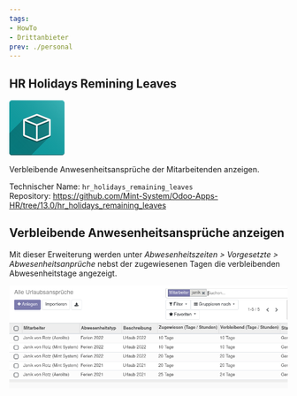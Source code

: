 ```yaml
---
tags:
- HowTo
- Drittanbieter
prev: ./personal
---
```

## HR Holidays Remining Leaves
![icon_oms_box](assets/icon_oms_box.png)

Verbleibende Anwesenheitsansprüche der Mitarbeitenden anzeigen.

Technischer Name: `hr_holidays_remaining_leaves`\
Repository: <https://github.com/Mint-System/Odoo-Apps-HR/tree/13.0/hr_holidays_remaining_leaves>

## Verbleibende Anwesenheitsansprüche anzeigen

Mit dieser Erweiterung werden unter *Abwesenheitszeiten > Vorgesetzte > Abwesenheitsanprüche* nebst der zugewiesenen Tagen die verbleibenden Abwesenheitstage angezeigt.

![](assets/HR%20Holidays%20Remining%20Leaves.png)